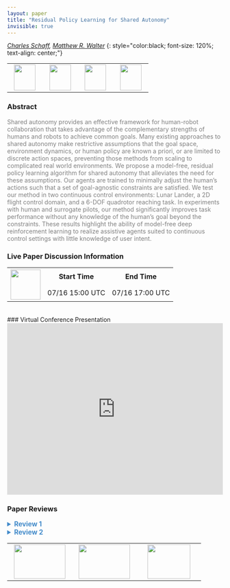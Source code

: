 ```yaml
---
layout: paper
title: "Residual Policy Learning for Shared Autonomy"
invisible: true
---
```

*[Charles Schaff](https://ttic.uchicago.edu/~cbschaff/),  [Matthew R. Walter](https://ttic.uchicago.edu/~mwalter/)*
{: style="color:black; font-size: 120%; text-align: center;"}

<table width="40%"> <tr>
<td style="width: 20%; text-align: center;"><a href="http://www.roboticsproceedings.org/rss16/p072.pdf"><img src="{{ site.baseurl }}/images/paper_link.png"
width = "50"  height = "60"/> </a> </td>

<td style="width: 20%; text-align: center;"><a href="https://ttic.uchicago.edu/~cbschaff/rsa/"><img src="{{ site.baseurl }}/images/video_link.png"
width = "50"  height = "60"/> </a> </td>

<td style="width: 20%; text-align: center;"><a href="https://ttic.uchicago.edu/~cbschaff/rsa/"><img src="{{ site.baseurl }}/images/website_link.png"
width = "50"  height = "60"/> </a> </td>

<td style="width: 20%; text-align: center;"><a href="https://github.com/cbschaff/rsa"><img src="{{ site.baseurl }}/images/software_link.png"
width = "50"  height = "60"/> </a> </td>

</tr></table>

### Abstract
<html><p style="color:gray; font-size: 100%; text-align: justified;">
Shared autonomy provides an effective framework for human-robot collaboration that takes advantage of the complementary strengths of humans and robots to achieve common goals. Many existing approaches to shared autonomy make restrictive assumptions that the goal space, environment dynamics, or human policy are known a priori, or are limited to discrete action spaces, preventing those methods from scaling to complicated real world environments. We propose a model-free, residual policy learning algorithm for shared autonomy that alleviates the need for these assumptions. Our agents are trained to minimally adjust the human’s actions such that a set of goal-agnostic constraints are satisfied. We test our method in two continuous control environments: Lunar Lander, a 2D flight control domain, and a 6-DOF quadrotor reaching task. In experiments with human and surrogate pilots, our method significantly improves task performance without any knowledge of the human’s goal beyond the constraints. These results highlight the ability of model-free deep reinforcement learning to realize assistive agents suited to continuous control settings with little knowledge of user intent.
</p></html>

### Live Paper Discussion Information
<html>
<table width="50%">
<tr> <th rowspan="2"><a href="https://pheedloop.com/rss2020/virtual/#session_eCVszn"><img src="{{ site.baseurl }}/images/pheedloop_link.png" width = "70"  height = "70"/> </a> </th> <th> Start Time </th> <th> End Time </th> </tr>
<tr> <td> 07/16 15:00 UTC </td><td> 07/16 17:00 UTC </td></tr>
</table> <br> </html>
### Virtual Conference Presentation
<iframe width="100%" height="400" src="https://www.youtube.com/embed/HJ-NoHyoHBo" frameborder="0" allow="accelerometer; autoplay; encrypted-media; gyroscope; picture-in-picture" allowfullscreen></iframe>

### Paper Reviews
<details><summary style="font-size:110%; color:#438BCA; cursor: pointer;"><b> Review 1</b></summary>
<p style="color:gray; font-size: 100%; text-align: justified; white-space: pre-line">
Summary:
This paper develops a method for shared autonomy between a human and a robot. Prior work generally assumes that the agent has access to information about the set of goals for the task or the environment dynamics. The authors’ approach does not rely on this information and instead aims to learn a policy that augments the human while satisfying some constraints. They add the agent’s action as a residual correction to the human’s actions and use a formulation based on constrained MDPs to ensure that the agent follows the constraints set by a reward function R_{general}. The method is evaluated on multiple domains with both simulated and real human users, highlighting that having an agent copilot a human leads to significantly better performance than having a human act alone.

Originality:
The work has some original components, such as taking existing methods (e.g., residual policy learning) and applying it to a shared autonomy scenario. However, there are a lot of works in the space of human-agent joint RL so the authors should spend more time talking about how this work differs from these, not just how the work differs from the most related works (e.g., Reddy et al. and Broad et al.) 

Clarity:
The paper is well-written and clear. The figures are well-done (e.g., Figure 2).

Quality:
The paper is of high quality. The experiments show that the agent copilot helps the human in both simulated and real human settings. There could have been more baselines to show that the agent is really helping at the right points (more below in other points), like comparing with randomly-assisting agents or agents that provide bad assistance. 

One point to fix in the paper though is that the introduction of the paper and other places throughout the text slightly oversell the work in that it claims that this work doesn’t require any information about goals, environment dynamics, etc, but it sounds like the main goal of the paper is to support the human in the task. In this setting, it’s not that the agent is learning the goals autonomously. It is instead just deflecting to the human, which is not what is expected when reading through the abstract and introduction. 

Significance:
The work is significant for the community as the method can support effective shared autonomy between humans and robots. I appreciate that the authors included both simulated human and real human experiments, as that leads to a stronger evaluation and better generalization to the community. 

Other comments:
- Related to the point in the quality section, there is a statement about prior work often “requir[ing] access to demonstrations or the user’s policy for achieving each goal,” but this work also requires similar data from humans. I would recommend in this place and throughout the paper, to be careful about overselling. The paper seems to be about developing an agent that can assist humans rather than an agent that can act under unknown goals and dynamics.
- In Results, this point comes again, where the authors state that the agent generalizes, despite having no explicit or implicit knowledge of the task. But, this is debatable as the agent does have R_{general} and the rest of the task-specific components are taken care of by a human. This statement should be revised to be more clear about this.
- For experiments, the authors compared a human acting alone vs. a human acting with the copilot. It would have been nice to include baselines such as random assistance (randomly providing assistance to the human at about the same frequency as the assisted condition) and bad assistance (assisting at exactly the moments the assisted condition would not).
- Before the conclusion, the authors say that the agent responded slowly to user commands. Why was this? Was it because the algorithm ran slowly or that the authors set up a time delay in the experiments?
</p> </details>

<details><summary style="font-size:110%; color:#438BCA; cursor: pointer;"><b> Review 2</b></summary>
<p style="color:gray; font-size: 100%; text-align: justified; white-space: pre-line">
Regarding originality, this paper provides a novel perspective on shared autonomy, in that it focuses on training a task-agnostic agent that can effectively help human users without having to know the user's intent. This can be applied to any domain that has constraints (e.g., avoid collisions, stay upright) that are independent of what the goal is. The algorithm itself is not especially novel -- it combines residual policy learning with constrained policy optimization, both of which have been proposed by previous work. (On that note, it's worth briefly citing related work on constrained policy optimization in the paper, e.g. [1] and [2].) In addition, the contribution of the paper is somewhat overstated. Even though the agent itself is model-free and thus does not learn a model of the environment dynamics, the simulator used for training implicitly contains knowledge of environment dynamics. In particular, there are no guarantees that the agent will work if the dynamics at test time (e.g., in the real world), are different from those in the simulator. This limits the ability to use this approach for real-world applications.

Regarding quality and clarity, this paper is well-motivated, written very well, and easy to understand. Both the approach and the experimental design are explained clearly, and the experiments are well-designed. The results show that agents trained with this approach indeed help humans perform better, both in the task that the agent was trained on (i.e., Lunar Lander and Drone Reacher), and in a new task (Lunar Reacher). The latter shows that the agent is indeed task-agnostic, since the goals in Lunar Reacher are quite different than those in Lunar Lander.

There are a few details missing that are necessary for reproducibility; these could be included in an Appendix, if there is not enough space in the main paper. Specifically, what was the weighting on the different task-agnostic reward components? Is the learning sensitive to how these weights are chosen? And how were the shaping terms used in Lunar Lander and Drone Reacher computed?

I also have a few concerns regarding experiment design. First, the baseline is weak. The only comparison is to an agent that does not assist the human at all. It would be beneficial to compare against agents trained with different human models (e.g., laggy or noisy). Even better, it would be great to compare against Reddy et al. (citation [41] in the paper) in the Lunar Lander environment, as a best-case scenario of how helpful a non-task-agnostic agent can be, and perhaps even take an agent trained with that approach in Lunar Lander, and see how it performs in assisting people in Lunar Reacher.

Second, why wasn't a single agent trained on all models of human behavior together (i.e., noisy, laggy, and all imitation policies)? It seems that this would result in an agent that is more robust than the agents considered in the paper, which are trained on only one of those three models of human behavior. Finally, a drawback is that the user sample is very gender-biased (all male), and possibly age biased (what was the standard deviation in age? please include this in the paper as well).

Minor comments / questions:
- The direction of the inequality sign for the constraint is greater-than in equations 6 and 7, but less-than-or-equal-to in equation 3, which is inconsistent.
- Why did users assisted by the trained agent experience more timeouts in Drone Reacher? Participants said the agent "responded slowly to user commands," but why was this the case in Drone Reacher but not in Lunar Lander or Lunar Reacher?
- Figure 4 plots the success vs. crash vs. timeout proportions; I would also like to see a plot of rewards, and an analysis of whether those differences are statistically significant.

[1] Tessler et al. Reward constrained policy optimization. ICLR 2019.
[2] Bohez et al. Value constrained model-free continuous control. https://arxiv.org/abs/1902.04623
</p> </details>

<table width="100%"><tr><td style="width: 30%; text-align: center;"><a href="{{ site.baseurl }}/program/papers/71"> <img src="{{ site.baseurl }}/images/previous_icon.png" width = "120"  height = "80"/> </a> </td>

<td style="width: 30%; text-align: center;"><a href="{{ site.baseurl }}/program/papers"> <img src="{{ site.baseurl }}/images/overview_icon.png" width = "120"  height = "80"/> </a> </td> 

<td style="width: 30%; text-align: center;"><a href="{{ site.baseurl }}/program/papers/73"> <img src="{{ site.baseurl }}/images/next_icon.png" width = "100"  height = "80"/> </a> </td> 

</tr></table>


